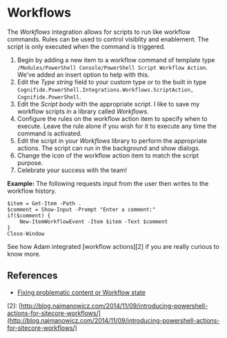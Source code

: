 # Workflows

The _Workflows_ integration allows for scripts to run like workflow commands. Rules can be used to control visiblity and enablement. The script is only executed when the command is triggered.

1. Begin by adding a new item to a workflow command of template type `/Modules/PowerShell Console/PowerShell Script Workflow Action`. We've added an insert option to help with this.
2. Edit the _Type string_ field to your custom type or to the built in type `Cognifide.PowerShell.Integrations.Workflows.ScriptAction, Cognifide.PowerShell`. 
3. Edit the _Script body_ with the appropriate script. I like to save my workflow scripts in a library called _Workflows_.
4. Configure the rules on the workflow action item to specify when to execute. Leave the rule alone if you wish for it to execute any time the command is activated.
5. Edit the script in your _Workflows_ library to perform the appropriate actions. The script can run in the background and show dialogs.
6. Change the icon of the workflow action item to match the script purpose.
7. Celebrate your success with the team!

**Example:** The following requests input from the user then writes to the workflow history.

```text
$item = Get-Item -Path .
$comment = Show-Input -Prompt "Enter a comment:"
if($comment) {
    New-ItemWorkflowEvent -Item $item -Text $comment
}
Close-Window
```

See how Adam integrated \[workflow actions\]\[2\] if you are really curious to know more.

## References

* [Fixing problematic content or Workflow state](http://www.cognifide.com/blogs/sitecore/feel-the-power-in-powershell/)

\[2\]: [http://blog.najmanowicz.com/2014/11/09/introducing-powershell-actions-for-sitecore-workflows/](http://blog.najmanowicz.com/2014/11/09/introducing-powershell-actions-for-sitecore-workflows/)

